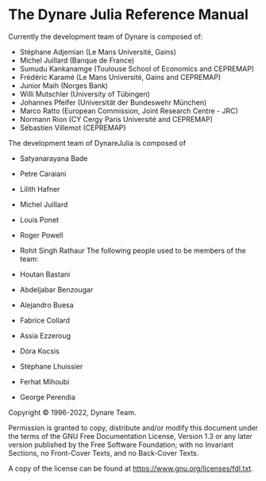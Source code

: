 # The Dynare Julia Reference Manual

Currently the development team of Dynare is composed of:

-   Stéphane Adjemian (Le Mans Université, Gains)
-   Michel Juillard (Banque de France)
-   Sumudu Kankanamge (Toulouse School of Economics and CEPREMAP)
-   Frédéric Karamé (Le Mans Université, Gains and CEPREMAP)
-   Junior Maih (Norges Bank)
-   Willi Mutschler (University of Tübingen)
-   Johannes Pfeifer (Universität der Bundeswehr München)
-   Marco Ratto (European Commission, Joint Research Centre - JRC)
-   Normann Rion (CY Cergy Paris Université and CEPREMAP)
-   Sébastien Villemot (CEPREMAP)

The development team of DynareJulia is composed of
-   Satyanarayana Bade
-   Petre Caraiani
-   Lilith Hafner
-   Michel Juillard
-   Louis Ponet
-   Roger Powell
-   Rohit Singh Rathaur
The following people used to be members of the team:

-   Houtan Bastani
-   Abdeljabar Benzougar
-   Alejandro Buesa
-   Fabrice Collard
-   Assia Ezzeroug
-   Dóra Kocsis
-   Stéphane Lhuissier
-   Ferhat Mihoubi
-   George Perendia

Copyright © 1996-2022, Dynare Team.

Permission is granted to copy, distribute and/or modify this document
under the terms of the GNU Free Documentation License, Version 1.3 or
any later version published by the Free Software Foundation; with no
Invariant Sections, no Front-Cover Texts, and no Back-Cover Texts.

A copy of the license can be found at
<https://www.gnu.org/licenses/fdl.txt>.